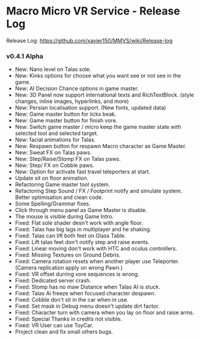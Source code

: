 # Macro Micro VR Service - Release Log
Release Log: https://github.com/xavier150/MMVS/wiki/Release-log

###  v0.4.1 Alpha

- New: Nano level on Talas sole.
- New: Kinks options for choose what you want see or not see in the game.
- New: AI Decision Chance options in game master.
- New: 3D Panel now support international texts and RichTextBlock. (style changes, inline images, hyperlinks, and more)
- New: Persian localisation support. (New fonts, updated data)
- New: Game master button for licks beak.
- New: Game master button for finish vore.
- New: Switch game master / micro keep the game master state with selected tool and selected target.
- New: facial animations for Talas.
- New: Respawn button for respawn Macro character as Game Master.
- New: Sweat FX on Talas paws.
- New: Step/Raise/Stomp FX on Talas paws.
- New: Step/ FX on Cobble paws.
- New: Option for activate fast travel teleporters at start.
- Update sit on floor animation.
- Refactoring Game master tool system.
- Refactoring Step Sound / FX / Footprint notify and simulate system. Better optimisation and clean code.
- Some Spelling/Grammar fixes.
- Click through menu panel as Game Master is disable.
- The mouse is visible during Game Intro.
- Fixed: Flat sole shader desn't work with angle floor.
- Fixed: Talas has big lags in multiplayer and he shaking.
- Fixed: Talas can lift both feet on Glass Table.
- Fixed: Lift talas feet don't notify step and raise events.
- Fixed: Linear moving don't work with HTC and oculus controllers.
- Fixed: Missing Textures on Ground Debris.
- Fixed: Camera rotation resets when another player use Teleporter. (Camera replication apply on wrong Pawn.)
- Fixed: VR offset durring vore sequences is wrong.
- Fixed: Dedicated server crash.
- Fixed: Stomp has no maw Distance when Talas AI is stuck.
- Fixed: Talas Ai freeze when focused character despawn.
- Fixed: Cobble don't sit in the car when in use.
- Fixed: Set mask in Debug menu doesn't update dirt factor.
- Fixed: Character turn with camera when you lay on floor and raise arms.
- Fixed: Special Thanks in credits not visible.
- Fixed: VR User can use ToyCar.
- Project clean and fix small others bugs.
